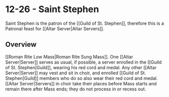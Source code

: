 # 12-26 - Saint Stephen
Saint Stephen is the patron of the [[Guild of St. Stephen]], therefore this is a Patronal feast for [[Altar Server|Altar Servers]].

## Overview
[[Roman Rite Low Mass|Roman Rite Sung Mass]]. One [[Altar Server|Server]] serves as usual, if possible, a server enrolled in the [[Guild of St. Stephen|Guild]], wearing his red cord and medal. Any other [[Altar Server|Server]] may vest and sit in choir, and enrolled [[Guild of St. Stephen|Guild]] members who do so also wear their red cord and medal. [[Altar Server|Servers]] in choir take their places before Mass starts and remain there after Mass ends; they do not process in or recess out.
